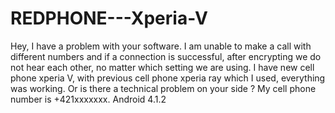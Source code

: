 REDPHONE---Xperia-V
===================

Hey, I have a problem with your software. I am unable to make a call  with different numbers and if a connection is successful, after  encrypting we do not hear each other, no matter which setting we are  using. I have new cell phone xperia V, with previous cell phone xperia  ray which I used, everything was working. Or is there a technical  problem on your side ? My cell phone number is +421xxxxxxx.  Android 4.1.2 
